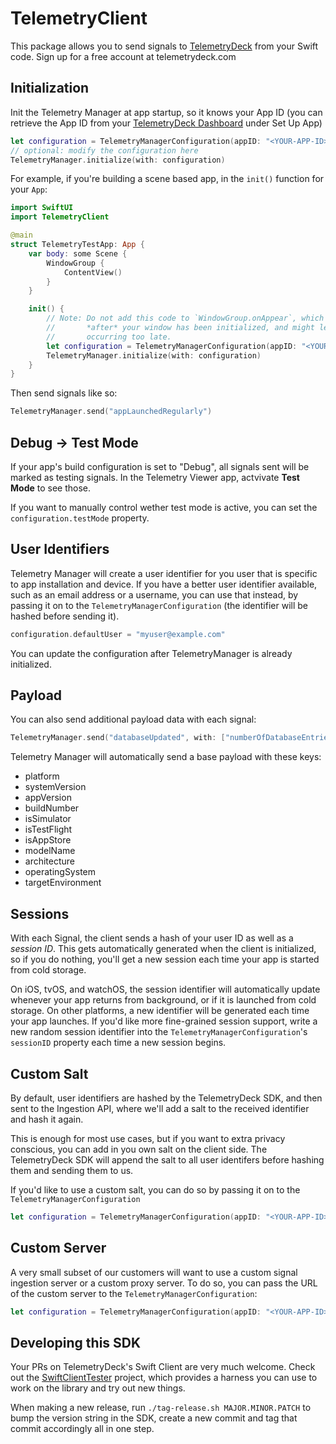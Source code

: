 # TelemetryClient

This package allows you to send signals to [TelemetryDeck](https://telemetrydeck.com) from your Swift code. Sign up for a free account at telemetrydeck.com

## Initialization

Init the Telemetry Manager at app startup, so it knows your App ID (you can retrieve the App ID from your [TelemetryDeck Dashboard](https://dashboard.telemetrydeck.com/) under Set Up App)

```swift
let configuration = TelemetryManagerConfiguration(appID: "<YOUR-APP-ID>")
// optional: modify the configuration here
TelemetryManager.initialize(with: configuration)
```

For example, if you're building a scene based app, in the `init()` function for your `App`:

```swift
import SwiftUI
import TelemetryClient

@main
struct TelemetryTestApp: App {
    var body: some Scene {
        WindowGroup {
            ContentView()
        }
    }

    init() {
        // Note: Do not add this code to `WindowGroup.onAppear`, which will be called
        //       *after* your window has been initialized, and might lead to our initialization
        //       occurring too late.
        let configuration = TelemetryManagerConfiguration(appID: "<YOUR-APP-ID>")
        TelemetryManager.initialize(with: configuration)
    }
}
```

Then send signals like so:

```swift
TelemetryManager.send("appLaunchedRegularly")
```

## Debug -> Test Mode

If your app's build configuration is set to "Debug", all signals sent will be marked as testing signals. In the Telemetry Viewer app, actvivate **Test Mode** to see those.

If you want to manually control wether test mode is active, you can set the `configuration.testMode` property.

## User Identifiers

Telemetry Manager will create a user identifier for you user that is specific to app installation and device. If you have a better user identifier available, such as an email address or a username, you can use that instead, by passing it on to the `TelemetryManagerConfiguration` (the identifier will be hashed before sending it).

```swift
configuration.defaultUser = "myuser@example.com"
```

You can update the configuration after TelemetryManager is already initialized.

## Payload

You can also send additional payload data with each signal:

```swift
TelemetryManager.send("databaseUpdated", with: ["numberOfDatabaseEntries": "3831"])
```

Telemetry Manager will automatically send a base payload with these keys:

- platform
- systemVersion
- appVersion
- buildNumber
- isSimulator
- isTestFlight
- isAppStore
- modelName
- architecture
- operatingSystem
- targetEnvironment

## Sessions

With each Signal, the client sends a hash of your user ID as well as a _session ID_. This gets automatically generated when the client is initialized, so if you do nothing, you'll get a new session each time your app is started from cold storage.

On iOS, tvOS, and watchOS, the session identifier will automatically update whenever your app returns from background, or if it is launched from cold storage. On other platforms, a new identifier will be generated each time your app launches. If you'd like more fine-grained session support, write a new random session identifier into the `TelemetryManagerConfiguration`'s `sessionID` property each time a new session begins.

## Custom Salt

By default, user identifiers are hashed by the TelemetryDeck SDK, and then sent to the Ingestion API, where we'll add a salt to the received identifier and hash it again.

This is enough for most use cases, but if you want to extra privacy conscious, you can add in you own salt on the client side. The TelemetryDeck SDK will append the salt to all user identifers before hashing them and sending them to us.

If you'd like to use a custom salt, you can do so by passing it on to the `TelemetryManagerConfiguration`

```swift
let configuration = TelemetryManagerConfiguration(appID: "<YOUR-APP-ID>", salt: "<A RANDOM STRING>")
```

## Custom Server

A very small subset of our customers will want to use a custom signal ingestion server or a custom proxy server. To do so, you can pass the URL of the custom server to the `TelemetryManagerConfiguration`:

```swift
let configuration = TelemetryManagerConfiguration(appID: "<YOUR-APP-ID>", baseURL: "https://nom.telemetrydeck.com")
```

## Developing this SDK

Your PRs on TelemetryDeck's Swift Client are very much welcome. Check out the [SwiftClientTester](https://github.com/TelemetryDeck/SwiftClientTester) project, which provides a harness you can use to work on the library and try out new things.

When making a new release, run `./tag-release.sh MAJOR.MINOR.PATCH` to bump the version string in the SDK, create a new commit and tag that commit accordingly all in one step.
